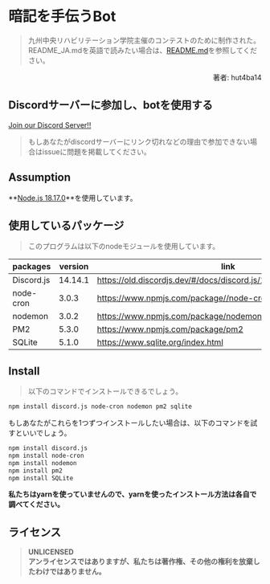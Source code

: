 # 暗記を手伝うBot
> 九州中央リハビリテーション学院主催のコンテストのために制作された。
> README_JA.mdを英語で読みたい場合は、[README.md](./README.md)を参照してください。

<div align="right">
  著者: hut4ba14
</div>

## Discordサーバーに参加し、botを使用する
[Join our Discord Server!!](https://discord.gg/WdDX4qJRr9)
> もしあなたがdiscordサーバーにリンク切れなどの理由で参加できない場合はissueに問題を掲載してください。
## Assumption
**[Node.js 18.17.0](https://nodejs.org/en/blog/release/v18.17.0)**を使用しています。

## 使用しているパッケージ
> このプログラムは以下のnodeモジュールを使用しています。

| packages   | version | link                                                               |
| ---------- | ------- | -------------------------------------------------------------------|
| Discord.js | 14.14.1 | https://old.discordjs.dev/#/docs/discord.js/14.14.1/general/welcome|
| node-cron  | 3.0.3   | https://www.npmjs.com/package//node-cron                           |
| nodemon    | 3.0.2   | https://www.npmjs.com/package/nodemon                              |
| PM2        | 5.3.0   | https://www.npmjs.com/package/pm2                                  |
| SQLite     | 5.1.0   | https://www.sqlite.org/index.html                                  |

## Install
> 以下のコマンドでインストールできるでしょう。

```bash
npm install discord.js node-cron nodemon pm2 sqlite
```

もしあなたがこれらを1つずつインストールしたい場合は、以下のコマンドを試すといいでしょう。

```bash
npm install discord.js
npm install node-cron
npm install nodemon
npm install pm2
npm install SQLite
```

**私たちはyarnを使っていませんので、yarnを使ったインストール方法は各自で調べてください。**

## ライセンス
> **UNLICENSED** </br>
**アンライセンスではありますが、私たちは著作権、その他の権利を放棄したわけではありません。**
